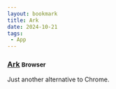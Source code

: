 ```yaml
---
layout: bookmark
title: Ark
date: 2024-10-21
tags: 
 - App
---
```


### [Ark](https://arc.net/) <small class="superscript">Browser</small>

Just another alternative to Chrome.